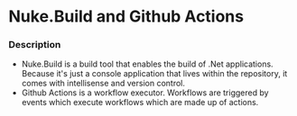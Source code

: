 # Nuke.Build and Github Actions

### Description

* Nuke.Build is a build tool that enables the build of .Net applications. Because it's just a console application that lives within the repository, it comes with intellisense and version control.
* Github Actions is a workflow executor. Workflows are triggered by events which execute workflows which are made up of actions.
